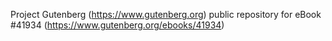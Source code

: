 Project Gutenberg (https://www.gutenberg.org) public repository for eBook #41934 (https://www.gutenberg.org/ebooks/41934)
